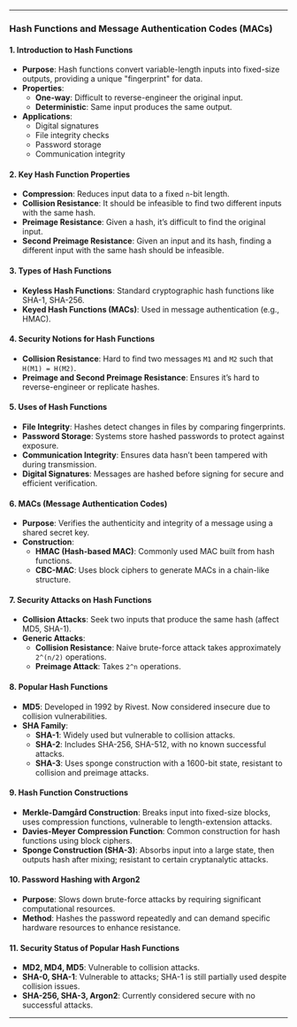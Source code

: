 

---

### Hash Functions and Message Authentication Codes (MACs)

#### **1. Introduction to Hash Functions**
   - **Purpose**: Hash functions convert variable-length inputs into fixed-size outputs, providing a unique "fingerprint" for data.
   - **Properties**:
     - **One-way**: Difficult to reverse-engineer the original input.
     - **Deterministic**: Same input produces the same output.
   - **Applications**:
     - Digital signatures
     - File integrity checks
     - Password storage
     - Communication integrity

#### **2. Key Hash Function Properties**
   - **Compression**: Reduces input data to a fixed `n`-bit length.
   - **Collision Resistance**: It should be infeasible to find two different inputs with the same hash.
   - **Preimage Resistance**: Given a hash, it’s difficult to find the original input.
   - **Second Preimage Resistance**: Given an input and its hash, finding a different input with the same hash should be infeasible.

#### **3. Types of Hash Functions**
   - **Keyless Hash Functions**: Standard cryptographic hash functions like SHA-1, SHA-256.
   - **Keyed Hash Functions (MACs)**: Used in message authentication (e.g., HMAC).

#### **4. Security Notions for Hash Functions**
   - **Collision Resistance**: Hard to find two messages `M1` and `M2` such that `H(M1) = H(M2)`.
   - **Preimage and Second Preimage Resistance**: Ensures it’s hard to reverse-engineer or replicate hashes.

#### **5. Uses of Hash Functions**
   - **File Integrity**: Hashes detect changes in files by comparing fingerprints.
   - **Password Storage**: Systems store hashed passwords to protect against exposure.
   - **Communication Integrity**: Ensures data hasn’t been tampered with during transmission.
   - **Digital Signatures**: Messages are hashed before signing for secure and efficient verification.

#### **6. MACs (Message Authentication Codes)**
   - **Purpose**: Verifies the authenticity and integrity of a message using a shared secret key.
   - **Construction**:
     - **HMAC (Hash-based MAC)**: Commonly used MAC built from hash functions.
     - **CBC-MAC**: Uses block ciphers to generate MACs in a chain-like structure.

#### **7. Security Attacks on Hash Functions**
   - **Collision Attacks**: Seek two inputs that produce the same hash (affect MD5, SHA-1).
   - **Generic Attacks**:
     - **Collision Resistance**: Naive brute-force attack takes approximately `2^(n/2)` operations.
     - **Preimage Attack**: Takes `2^n` operations.

#### **8. Popular Hash Functions**
   - **MD5**: Developed in 1992 by Rivest. Now considered insecure due to collision vulnerabilities.
   - **SHA Family**:
     - **SHA-1**: Widely used but vulnerable to collision attacks.
     - **SHA-2**: Includes SHA-256, SHA-512, with no known successful attacks.
     - **SHA-3**: Uses sponge construction with a 1600-bit state, resistant to collision and preimage attacks.

#### **9. Hash Function Constructions**
   - **Merkle-Damgård Construction**: Breaks input into fixed-size blocks, uses compression functions, vulnerable to length-extension attacks.
   - **Davies-Meyer Compression Function**: Common construction for hash functions using block ciphers.
   - **Sponge Construction (SHA-3)**: Absorbs input into a large state, then outputs hash after mixing; resistant to certain cryptanalytic attacks.

#### **10. Password Hashing with Argon2**
   - **Purpose**: Slows down brute-force attacks by requiring significant computational resources.
   - **Method**: Hashes the password repeatedly and can demand specific hardware resources to enhance resistance.

#### **11. Security Status of Popular Hash Functions**
   - **MD2, MD4, MD5**: Vulnerable to collision attacks.
   - **SHA-0, SHA-1**: Vulnerable to attacks; SHA-1 is still partially used despite collision issues.
   - **SHA-256, SHA-3, Argon2**: Currently considered secure with no successful attacks.

---
